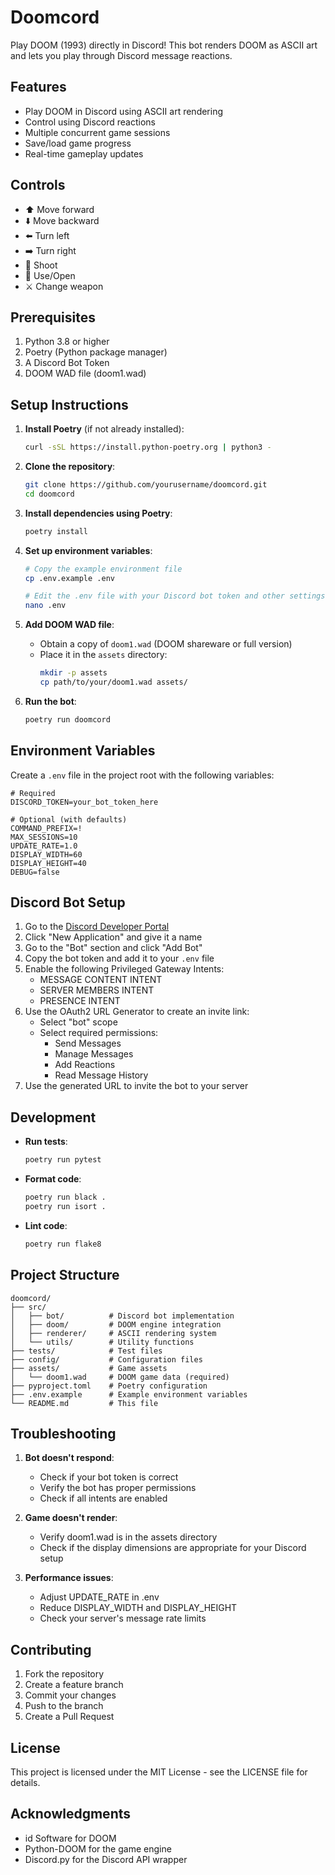# Doomcord

Play DOOM (1993) directly in Discord! This bot renders DOOM as ASCII art and lets you play through Discord message reactions.

## Features

- Play DOOM in Discord using ASCII art rendering
- Control using Discord reactions
- Multiple concurrent game sessions
- Save/load game progress
- Real-time gameplay updates

## Controls

- ⬆️ Move forward
- ⬇️ Move backward
- ⬅️ Turn left
- ➡️ Turn right
- 🔫 Shoot
- 🚪 Use/Open
- ⚔️ Change weapon

## Prerequisites

1. Python 3.8 or higher
2. Poetry (Python package manager)
3. A Discord Bot Token
4. DOOM WAD file (doom1.wad)

## Setup Instructions

1. **Install Poetry** (if not already installed):
   ```bash
   curl -sSL https://install.python-poetry.org | python3 -
   ```

2. **Clone the repository**:
   ```bash
   git clone https://github.com/yourusername/doomcord.git
   cd doomcord
   ```

3. **Install dependencies using Poetry**:
   ```bash
   poetry install
   ```

4. **Set up environment variables**:
   ```bash
   # Copy the example environment file
   cp .env.example .env
   
   # Edit the .env file with your Discord bot token and other settings
   nano .env
   ```

5. **Add DOOM WAD file**:
   - Obtain a copy of `doom1.wad` (DOOM shareware or full version)
   - Place it in the `assets` directory:
     ```bash
     mkdir -p assets
     cp path/to/your/doom1.wad assets/
     ```

6. **Run the bot**:
   ```bash
   poetry run doomcord
   ```

## Environment Variables

Create a `.env` file in the project root with the following variables:

```env
# Required
DISCORD_TOKEN=your_bot_token_here

# Optional (with defaults)
COMMAND_PREFIX=!
MAX_SESSIONS=10
UPDATE_RATE=1.0
DISPLAY_WIDTH=60
DISPLAY_HEIGHT=40
DEBUG=false
```

## Discord Bot Setup

1. Go to the [Discord Developer Portal](https://discord.com/developers/applications)
2. Click "New Application" and give it a name
3. Go to the "Bot" section and click "Add Bot"
4. Copy the bot token and add it to your `.env` file
5. Enable the following Privileged Gateway Intents:
   - MESSAGE CONTENT INTENT
   - SERVER MEMBERS INTENT
   - PRESENCE INTENT
6. Use the OAuth2 URL Generator to create an invite link:
   - Select "bot" scope
   - Select required permissions:
     - Send Messages
     - Manage Messages
     - Add Reactions
     - Read Message History
7. Use the generated URL to invite the bot to your server

## Development

- **Run tests**:
  ```bash
  poetry run pytest
  ```

- **Format code**:
  ```bash
  poetry run black .
  poetry run isort .
  ```

- **Lint code**:
  ```bash
  poetry run flake8
  ```

## Project Structure

```
doomcord/
├── src/
│   ├── bot/          # Discord bot implementation
│   ├── doom/         # DOOM engine integration
│   ├── renderer/     # ASCII rendering system
│   └── utils/        # Utility functions
├── tests/            # Test files
├── config/           # Configuration files
├── assets/           # Game assets
│   └── doom1.wad     # DOOM game data (required)
├── pyproject.toml    # Poetry configuration
├── .env.example      # Example environment variables
└── README.md         # This file
```

## Troubleshooting

1. **Bot doesn't respond**:
   - Check if your bot token is correct
   - Verify the bot has proper permissions
   - Check if all intents are enabled

2. **Game doesn't render**:
   - Verify doom1.wad is in the assets directory
   - Check if the display dimensions are appropriate for your Discord setup

3. **Performance issues**:
   - Adjust UPDATE_RATE in .env
   - Reduce DISPLAY_WIDTH and DISPLAY_HEIGHT
   - Check your server's message rate limits

## Contributing

1. Fork the repository
2. Create a feature branch
3. Commit your changes
4. Push to the branch
5. Create a Pull Request

## License

This project is licensed under the MIT License - see the LICENSE file for details.

## Acknowledgments

- id Software for DOOM
- Python-DOOM for the game engine
- Discord.py for the Discord API wrapper
